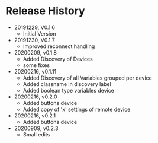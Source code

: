 # Release History

* 20191229, V0.1.6
  * Initial Version
* 20191230, V0.1.7
  * Improved reconnect handling
* 20200209, v0.1.8
  * Added Discovery of Devices
  * some fixes
* 20200216, v0.1.11
  * Added Discovery of all Variables grouped per device
  * Added classname in discovery label
  * Added boolean type variables device
* 20200216, v0.2.0
  * Added buttons device
  * Added copy of 'x' settings of remote device
* 20200216, v0.2.1
  * Added buttons device
* 20200909, v0.2.3
  * Small edits
